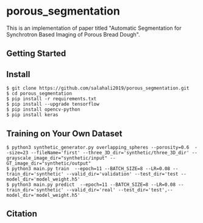 # porous_segmentation

This is an implementation of paper titled "Automatic Segmentation for Synchrotron Based Imaging of Porous Bread Dough".

## Getting Started

## Install
```
$ git clone https://github.com/salahali2019/porous_segmentation.git
$ cd porous_segmentation
$ pip install -r requirements.txt
$ pip install --upgrade tensorflow
$ pip install opencv-python
$ pip install keras
```

## Training on Your Own Dataset
```
$ python3 synthetic_generator.py overlapping_spheres --porosity=0.6  --size=23 --fileName='first' --three_3D_dir='synthetic/three_3D_dir' --grayscale_image_dir="synthetic/input" --GT_image_dir="synthetic/output"
$ python3 main.py train  --epoch=11 --BATCH_SIZE=8 --LR=0.08 --train_dir='synthetic' --valid_dir='validation' --test_dir='test --model_dir='model_weight.h5'
$ python3 main.py predict  --epoch=11 --BATCH_SIZE=8 --LR=0.08 --train_dir='synthetic' --valid_dir='real' --test_dir='test',--model_dir='model_weight.h5'

```
## Citation
